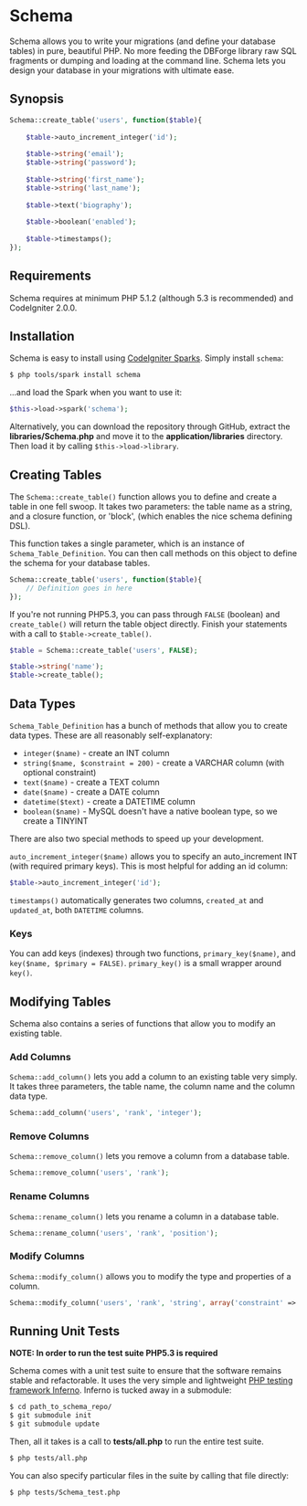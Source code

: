 # Schema

Schema allows you to write your migrations (and define your database tables) in pure, beautiful PHP. No more feeding the DBForge library raw SQL fragments or dumping and loading at the command line. Schema lets you design your database in your migrations with ultimate ease.

## Synopsis

```php
Schema::create_table('users', function($table){
    
    $table->auto_increment_integer('id');
    
    $table->string('email');
    $table->string('password');
    
    $table->string('first_name');
    $table->string('last_name');
    
    $table->text('biography');
    
    $table->boolean('enabled');
    
    $table->timestamps();
});
```

## Requirements

Schema requires at minimum PHP 5.1.2 (although 5.3 is recommended) and CodeIgniter 2.0.0.

## Installation

Schema is easy to install using [CodeIgniter Sparks](http://getsparks.org). Simply install `schema`:

```bash
$ php tools/spark install schema
```

...and load the Spark when you want to use it:

```php
$this->load->spark('schema');
```

Alternatively, you can download the repository through GitHub, extract the **libraries/Schema.php** and move it to the **application/libraries** directory. Then load it by calling `$this->load->library`.

## Creating Tables

The `Schema::create_table()` function allows you to define and create a table in one fell swoop. It takes two parameters: the table name as a string, and a closure function, or 'block', (which enables the nice schema defining DSL).

This function takes a single parameter, which is an instance of `Schema_Table_Definition`. You can then call methods on this object to define the schema for your database tables.

```php
Schema::create_table('users', function($table){
    // Definition goes in here
});
```

If you're not running PHP5.3, you can pass through `FALSE` (boolean) and `create_table()` will return the table object directly. Finish your statements with a call to `$table->create_table()`.

```php
$table = Schema::create_table('users', FALSE);

$table->string('name');
$table->create_table();
```

## Data Types

`Schema_Table_Definition` has a bunch of methods that allow you to create data types. These are all reasonably self-explanatory:

* `integer($name)` - create an INT column
* `string($name, $constraint = 200)` - create a VARCHAR column (with optional constraint)
* `text($name)` - create a TEXT column
* `date($name)` - create a DATE column
* `datetime($text)` - create a DATETIME column
* `boolean($name)` - MySQL doesn't have a native boolean type, so we create a TINYINT

There are also two special methods to speed up your development.

`auto_increment_integer($name)` allows you to specify an auto_increment INT (with required primary keys). This is most helpful for adding an id column:

```php
$table->auto_increment_integer('id');
```

`timestamps()` automatically generates two columns, `created_at` and `updated_at`, both `DATETIME` columns.

### Keys

You can add keys (indexes) through two functions, `primary_key($name)`, and `key($name, $primary = FALSE)`. `primary_key()` is a small wrapper around `key()`.

## Modifying Tables

Schema also contains a series of functions that allow you to modify an existing table.

### Add Columns

`Schema::add_column()` lets you add a column to an existing table very simply. It takes three parameters, the table name, the column name and the column data type.

```php
Schema::add_column('users', 'rank', 'integer');
```

### Remove Columns

`Schema::remove_column()` lets you remove a column from a database table.

```php
Schema::remove_column('users', 'rank');
```

### Rename Columns

`Schema::rename_column()` lets you rename a column in a database table.

```php
Schema::rename_column('users', 'rank', 'position');
```

### Modify Columns

`Schema::modify_column()` allows you to modify the type and properties of a column.

```php
Schema::modify_column('users', 'rank', 'string', array('constraint' => 250));
```

## Running Unit Tests

**NOTE: In order to run the test suite PHP5.3 is required**

Schema comes with a unit test suite to ensure that the software remains stable and refactorable. It uses the very simple and lightweight [PHP testing framework Inferno](https://github.com/jamierumbelow/inferno). Inferno is tucked away in a submodule:

```bash
$ cd path_to_schema_repo/
$ git submodule init
$ git submodule update
```

Then, all it takes is a call to **tests/all.php** to run the entire test suite.

```bash
$ php tests/all.php
```

You can also specify particular files in the suite by calling that file directly:

```bash
$ php tests/Schema_test.php
```